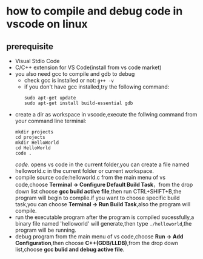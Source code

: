 # how to compile and debug code in vscode on linux
## prerequisite
- Visual Stdio Code
- C/C++ extension for VS Code(install from vs code market)
- you also need gcc to compile and gdb to debug
  - check gcc is installed or not: `g++ -v`
  - if you don't have gcc installed,try the following command:
    ```
    sudo apt-get update
    sudo apt-get install build-essential gdb
    ```
- create a dir as workspace in vscode,execute the follwing command from your command line terminal:
  ```
  mkdir projects
  cd projects
  mkdir HelloWorld
  cd HelloWorld
  code .
  ```
  *code*. opens vs code in the current folder,you can create a file named helloworld.c in the current folder or current workspace.
- compile source code:helloworld.c
  from the main menu of vs code,choose **Terminal -> Configure Default Build Task**，from the drop down list choose **gcc build active file**,then run CTRL+SHIFT+B,the program will begin to complie.if you want to choose specific build task,you can choose **Terminal -> Run Build Task**,also the program will compile.
- run the executable program
  after the program is compiled sucessfully,a binary file named 'helloworld' will generate,then type  `./helloworld`,the program will be running.
- debug program
  from the main menu of vs code,choose **Run -> Add Configuration**,then choose **C++(GDB/LLDB)**,from the drop down list,choose **gcc bulid and debug active file**.
